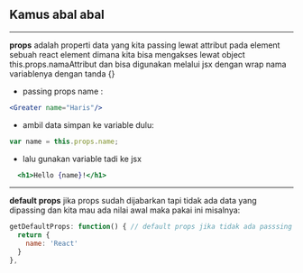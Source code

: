 ## Kamus abal abal

---
**props** adalah properti data yang kita passing lewat attribut pada element
sebuah react element dimana kita bisa mengakses lewat object this.props.namaAttribut
dan bisa digunakan melalui jsx dengan wrap nama variablenya dengan tanda {}


* passing props name :

```jsx
<Greater name="Haris"/>
```

* ambil data simpan ke variable dulu:
```jsx
var name = this.props.name;
```

* lalu gunakan variable tadi ke jsx
```jsx
  <h1>Hello {name}!</h1>
```

----
**default props** jika props sudah dijabarkan tapi tidak ada data yang dipassing
dan kita mau ada nilai awal maka pakai ini misalnya:

```jsx
getDefaultProps: function() { // default props jika tidak ada passsing data maka pakai ini nilai defaultnya
  return {
    name: 'React'
  }
},
```
